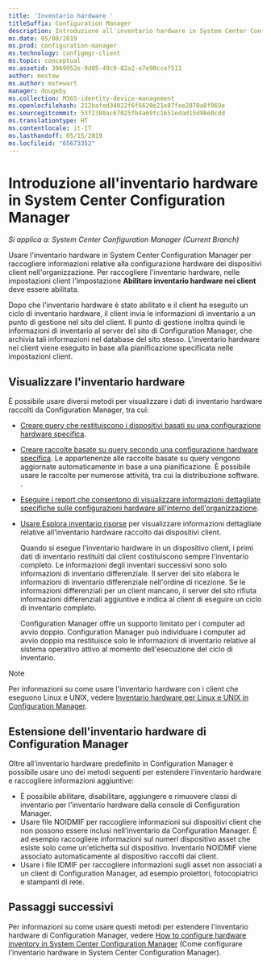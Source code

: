 ```yaml
---
title: 'Inventario hardware '
titleSuffix: Configuration Manager
description: Introduzione all'inventario hardware in System Center Configuration Manager
ms.date: 05/08/2019
ms.prod: configuration-manager
ms.technology: configmgr-client
ms.topic: conceptual
ms.assetid: 3969952e-9d05-49c9-82a2-e7e90ccef511
author: mestew
ms.author: mstewart
manager: dougeby
ms.collection: M365-identity-device-management
ms.openlocfilehash: 212bafed34022f6f6620e21e87fee2870a8f869e
ms.sourcegitcommit: 53f2380ac67025fb4a69fc1651edad15d98e0cdd
ms.translationtype: HT
ms.contentlocale: it-IT
ms.lasthandoff: 05/15/2019
ms.locfileid: "65673352"
---
```

# <a name="introduction-to-hardware-inventory-in-system-center-configuration-manager"></a>Introduzione all'inventario hardware in System Center Configuration Manager

*Si applica a: System Center Configuration Manager (Current Branch)*

Usare l'inventario hardware in System Center Configuration Manager per raccogliere informazioni relative alla configurazione hardware dei dispositivi client nell'organizzazione. Per raccogliere l'inventario hardware, nelle impostazioni client l'impostazione **Abilitare inventario hardware nei client** deve essere abilitata.  

 Dopo che l'inventario hardware è stato abilitato e il client ha eseguito un ciclo di inventario hardware, il client invia le informazioni di inventario a un punto di gestione nel sito del client. Il punto di gestione inoltra quindi le informazioni di inventario al server del sito di Configuration Manager, che archivia tali informazioni nel database del sito stesso. L'inventario hardware nei client viene eseguito in base alla pianificazione specificata nelle impostazioni client.  
## <a name="view-hardware-inventory"></a>Visualizzare l'inventario hardware 

 È possibile usare diversi metodi per visualizzare i dati di inventario hardware raccolti da Configuration Manager, tra cui:  

- [Creare query che restituiscono i dispositivi basati su una configurazione hardware specifica](../../../../core/servers/manage/introduction-to-queries.md).  

- [Creare raccolte basate su query secondo una configurazione hardware specifica](../../../../core/clients/manage/collections/introduction-to-collections.md). Le appartenenze alle raccolte basate su query vengono aggiornate automaticamente in base a una pianificazione. È possibile usare le raccolte per numerose attività, tra cui la distribuzione software. .  

- [Eseguire i report che consentono di visualizzare informazioni dettagliate specifiche sulle configurazioni hardware all'interno dell'organizzazione](../../../../core/servers/manage/reporting.md).   

- [Usare Esplora inventario risorse](../../../../core/clients/manage/inventory/use-resource-explorer-to-view-hardware-inventory.md) per visualizzare informazioni dettagliate relative all'inventario hardware raccolto dai dispositivi client.   

  Quando si esegue l'inventario hardware in un dispositivo client, i primi dati di inventario restituiti dal client costituiscono sempre l'inventario completo. Le informazioni degli inventari successivi sono solo informazioni di inventario differenziale. Il server del sito elabora le informazioni di inventario differenziale nell'ordine di ricezione. Se le informazioni differenziali per un client mancano, il server del sito rifiuta informazioni differenziali aggiuntive e indica al client di eseguire un ciclo di inventario completo.  

  Configuration Manager offre un supporto limitato per i computer ad avvio doppio. Configuration Manager può individuare i computer ad avvio doppio ma restituisce solo le informazioni di inventario relative al sistema operativo attivo al momento dell'esecuzione del ciclo di inventario.  

> [!NOTE]  
>  Per informazioni su come usare l'inventario hardware con i client che eseguono Linux e UNIX, vedere [Inventario hardware per Linux e UNIX in Configuration Manager](../../../../core/clients/manage/inventory/hardware-inventory-for-linux-and-unix.md).  

## <a name="extending-configuration-manager-hardware-inventory"></a>Estensione dell'inventario hardware di Configuration Manager  
 Oltre all'inventario hardware predefinito in Configuration Manager è possibile usare uno dei metodi seguenti per estendere l'inventario hardware e raccogliere informazioni aggiuntive:  

- È possibile abilitare, disabilitare, aggiungere e rimuovere classi di inventario per l'inventario hardware dalla console di Configuration Manager.  
- Usare file NOIDMIF per raccogliere informazioni sui dispositivi client che non possono essere inclusi nell'inventario da Configuration Manager. È ad esempio raccogliere informazioni sul numeri dispositivo asset che esiste solo come un'etichetta sul dispositivo. Inventario NOIDMIF viene associato automaticamente al dispositivo raccolti dai client.  
- Usare i file IDMIF per raccogliere informazioni sugli asset non associati a un client di Configuration Manager, ad esempio proiettori, fotocopiatrici e stampanti di rete. 


## <a name="next-steps"></a>Passaggi successivi
Per informazioni su come usare questi metodi per estendere l'inventario hardware di Configuration Manager, vedere [How to configure hardware inventory in System Center Configuration Manager](../../../../core/clients/manage/inventory/configure-hardware-inventory.md) (Come configurare l'inventario hardware in System Center Configuration Manager).  
